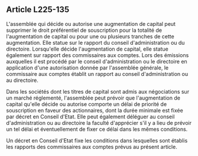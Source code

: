 Article L225-135
----
L'assemblée qui décide ou autorise une augmentation de capital peut supprimer le
droit préférentiel de souscription pour la totalité de l'augmentation de capital
ou pour une ou plusieurs tranches de cette augmentation. Elle statue sur le
rapport du conseil d'administration ou du directoire. Lorsqu'elle décide
l'augmentation de capital, elle statue également sur rapport des commissaires
aux comptes. Lors des émissions auxquelles il est procédé par le conseil
d'administration ou le directoire en application d'une autorisation donnée par
l'assemblée générale, le commissaire aux comptes établit un rapport au conseil
d'administration ou au directoire.

Dans les sociétés dont les titres de capital sont admis aux négociations sur un
marché réglementé, l'assemblée peut prévoir que l'augmentation de capital
qu'elle décide ou autorise comporte un délai de priorité de souscription en
faveur des actionnaires, dont la durée minimale est fixée par décret en Conseil
d'Etat. Elle peut également déléguer au conseil d'administration ou au
directoire la faculté d'apprécier s'il y a lieu de prévoir un tel délai et
éventuellement de fixer ce délai dans les mêmes conditions.

Un décret en Conseil d'Etat fixe les conditions dans lesquelles sont établis les
rapports des commissaires aux comptes prévus au présent article.
